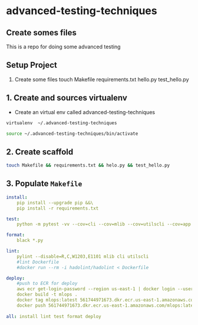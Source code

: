 # advanced-testing-techniques

## Create somes files
This is a repo for doing some advanced testing

## Setup Project
1. Create some files
	touch Makefile requirements.txt hello.py test_hello.py

## 1. Create and sources virtualenv
* Create an virtual env called advanced-testing-techniques
````bash
virtualenv  ~/.advanced-testing-techniques 

source ~/.advanced-testing-techniques/bin/activate
````
## 2. Create scaffold

```bash
touch Makefile && requirements.txt && helo.py && test_hello.py
```

## 3. Populate ``Makefile``
````yaml
install:
    pip install --upgrade pip &&\
    pip install -r requirements.txt

test:
    python -m pytest -vv --cov=cli --cov=mlib --cov=utilscli --cov=app test_mlib.py

format:
    black *.py

lint:
    pylint --disable=R,C,W1203,E1101 mlib cli utilscli
    #lint Dockerfile
    #docker run --rm -i hadolint/hadolint < Dockerfile

deploy:
    #push to ECR for deploy
    aws ecr get-login-password --region us-east-1 | docker login --username AWS --password-stdin 561744971673.dkr.ecr.us-east-1.amazonaws.com
    docker build -t mlops .
    docker tag mlops:latest 561744971673.dkr.ecr.us-east-1.amazonaws.com/mlops:latest
    docker push 561744971673.dkr.ecr.us-east-1.amazonaws.com/mlops:latest
    
all: install lint test format deploy
````